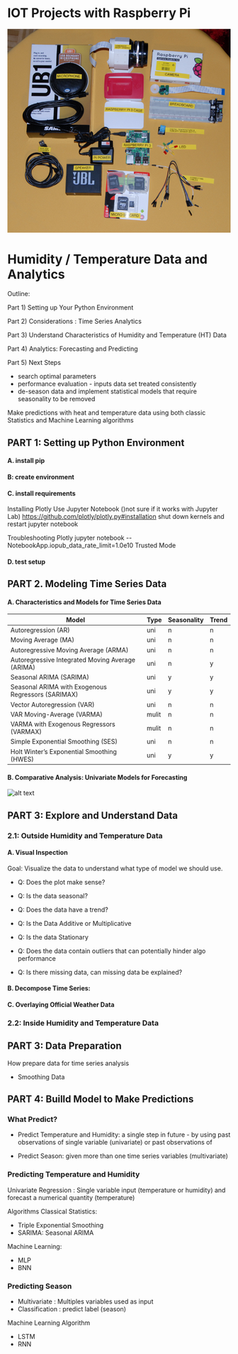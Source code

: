 # IOT Projects with Raspberry Pi

![alt text](https://github.com/chalendony/iot/blob/master/images/collecting-hardware.png)


# Humidity / Temperature Data and Analytics 

Outline:

Part 1) Setting up Your Python Environment

Part 2) Considerations : Time Series Analytics

Part 3) Understand Characteristics of Humidity and Temperature (HT) Data

Part 4) Analytics: Forecasting and Predicting 

Part 5) Next Steps

* search optimal parameters
* performance evaluation - inputs data set treated consistently
* de-season data and implement statistical models that require seasonality to be removed
 
 
 Make predictions with heat and temperature data using both classic Statistics and Machine Learning algorithms 

## PART 1: Setting up Python Environment

#### A. install pip 

#### B: create environment

#### C. install requirements

Installing Plotly
Use Jupyter Notebook ()not sure if it works with Jupyter Lab)
https://github.com/plotly/plotly.py#installation
shut down kernels and restart jupyter notebook

Troubleshooting
Plotly jupyter notebook --NotebookApp.iopub_data_rate_limit=1.0e10
Trusted Mode



#### D. test setup


## PART 2. Modeling Time Series Data


#### A. Characteristics and Models for Time Series Data



| Model                                                                              | Type  | Seasonality | Trend | 
|---------------------------------------------------------------------------------------|-------|-------------|-------| 
| Autoregression (AR)                                                                   | uni   | n           | n     | 
| Moving Average (MA)                                                                   | uni   | n           | n     | 
| Autoregressive Moving Average (ARMA)                                                  | uni   | n           | n     | 
| Autoregressive Integrated Moving Average (ARIMA)                                      | uni   | n           | y     | 
| Seasonal ARIMA (SARIMA)                            | uni   | y           | y     | 
| Seasonal ARIMA with Exogenous Regressors (SARIMAX) | uni   | y           | y     | 
| Vector Autoregression (VAR)                                                           | uni   | n           | n     | 
| VAR Moving-Average (VARMA)                                          | mulit | n           | n     | 
| VARMA with Exogenous Regressors (VARMAX)               | mulit | n           | n     | 
| Simple Exponential Smoothing (SES)                                                    | uni   | n           | n     | 
| Holt Winter’s Exponential Smoothing (HWES)                                            | uni   | y           | y     | 

#### B. Comparative Analysis:  Univariate Models for Forecasting 
  

![alt text](https://github.com/chalendony/iot-htsensor/blob/master/images/journal.pone.0194889.g002.PNG)


## PART 3: Explore and Understand Data


### 2.1: Outside Humidity and Temperature Data

#### A. Visual Inspection

Goal: Visualize the data to understand what type of model we should use. 

* Q: Does the plot make sense?

* Q: Is the data seasonal?

* Q: Does the data have a trend?

* Q: Is the Data Additive or Multiplicative

* Q: Is the data Stationary

* Q: Does the data contain outliers that can potentially hinder algo performance

* Q: Is there missing data, can missing data be explained?

#### B. Decompose Time Series:

#### C. Overlaying Official Weather Data

 


### 2.2: Inside Humidity and Temperature Data



## PART 3: Data Preparation 

How prepare data for time series analysis

* Smoothing Data 


## PART 4: Builld Model to Make Predictions


### What Predict?


* Predict Temperature and Humidity:  a single step in future - by using past observations of single variable (univariate) or past observations of 
 
 * Predict Season:  given more than one time series variables (multivariate) 


### Predicting Temperature and Humidity 

Univariate Regression : Single variable input (temperature or humidity) and forecast a  numerical quantity (temperature)


Algorithms Classical Statistics:

* Triple Exponential Smoothing
* SARIMA: Seasonal ARIMA

Machine Learning:
* MLP
* BNN



### Predicting Season 

* Multivariate : Multiples variables used as input 
* Classification : predict label (season)


Machine Learning Algorithm

* LSTM
* RNN
